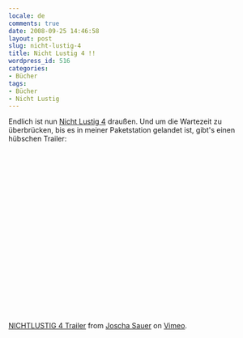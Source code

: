 ```yaml
---
locale: de
comments: true
date: 2008-09-25 14:46:58
layout: post
slug: nicht-lustig-4
title: Nicht Lustig 4 !!
wordpress_id: 516
categories:
- Bücher
tags:
- Bücher
- Nicht Lustig
---
```


Endlich ist nun [Nicht Lustig 4](http://www.amazon.de/gp/product/3551680078?ie=UTF8&tag=wannawork-21&linkCode=as2&camp=1638&creative=6742&creativeASIN=3551680078)
draußen. Und um die Wartezeit zu überbrücken, bis es in meiner Paketstation
gelandet ist, gibt's einen hübschen Trailer:

<object width="400" height="225">   <param name="allowfullscreen" value="true">   <param name="allowscriptaccess" value="always">   <param name="movie" value="http://vimeo.com/moogaloop.swf?clip_id=1673483&amp;server=vimeo.com&amp;show_title=1&amp;show_byline=1&amp;show_portrait=0&amp;color=&amp;fullscreen=1">   <embed src="//vimeo.com/moogaloop.swf?clip_id=1673483&amp;server=vimeo.com&amp;show_title=1&amp;show_byline=1&amp;show_portrait=0&amp;color=&amp;fullscreen=1" type="application/x-shockwave-flash" allowfullscreen="true" allowscriptaccess="always" width="500" height="325"></object>

[NICHTLUSTIG 4 Trailer](http://vimeo.com/1673483?pg=embed&sec=1673483) from
[Joscha Sauer](http://vimeo.com/user444121?pg=embed&sec=1673483) on
[Vimeo](http://vimeo.com?pg=embed&sec=1673483).
